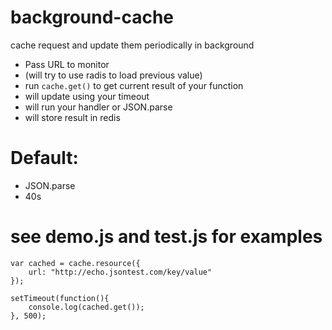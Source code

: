 background-cache
================

cache request and update them periodically in background

* Pass URL to monitor
* (will try to use radis to load previous value)
* run `cache.get()` to get current result of your function
* will update using your timeout
* will run your handler or JSON.parse
* will store result in redis

Default:
========
* JSON.parse
* 40s

see demo.js and test.js for examples
====================================
```
var cached = cache.resource({
    url: "http://echo.jsontest.com/key/value"
});

setTimeout(function(){
	console.log(cached.get());
}, 500);
```